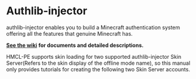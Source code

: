 # Authlib-injector

authlib-injector enables you to build a Minecraft authentication system offering all the features that genuine Minecraft has.

[**See the wiki**](https://github.com/yushijinhun/authlib-injector/wiki) **for documents and detailed descriptions.**

HMCL-PE supports skin loading for two supported authlib-injector Skin Server(Refers to the skin display of the offline mode name), so this manual only provides tutorials for creating the following two Skin Server accounts.

